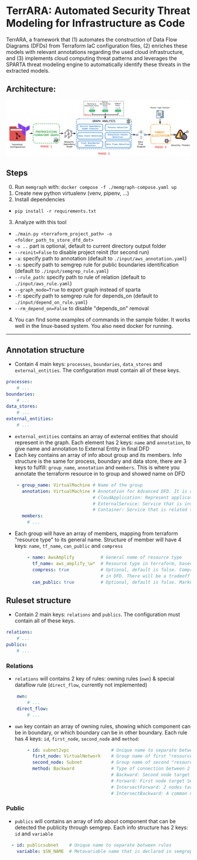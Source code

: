 # TerrARA: Automated Security Threat Modeling for Infrastructure as Code
TerrARA, a framework that (1) automates the construction of Data Flow Diagrams (DFDs) from Terraform IaC configuration files, (2) enriches these models with relevant annotations regarding the used cloud infrastructure, and (3) implements cloud computing threat patterns and leverages the SPARTA threat modeling engine to automatically identify these threats in the extracted models.
## Architecture:
![](./architecture/overview.png)

## Steps
0. Run `memgraph` with: `docker compose -f ./memgraph-compose.yaml up`
1. Create new python virtualenv (venv, pipenv, ...)
2. Install dependencies
- `pip install -r requirements.txt`
3. Analyze with this tool
- `./main.py <terraform_project_path> -o <folder_path_to_store_dfd_dot> `
- `-o ..` part is optional, default to current directory output folder
- `--reinit=False` to disable project reinit (for second run)
- `-a`: specify path to annotation (default to `./input/aws_annotation.yaml`)
- `-s`: specify path to semgrep rule for public boundaries identification (default to `./input/semgrep_rule.yaml`)
- `--rule_path`: specify path to rule of relation (default to `./input/aws_rule.yaml`)
- `--graph_mode=True` to export graph instead of sparta
- `-f`: specify path to semgrep rule for depends_on (default to `./input/depend_on_rule.yaml`) 
- `--rm_depend_on=False` to disable "depends_on" removal
4. You can find some examples of commands in the sample folder. It works well in the linux-based system. You also need docker for running.

---
## Annotation structure
- Contain 4 main keys: `processes`, `boundaries`, `data_stores` and `external_entities`. The configuration must contain all of these keys.
```yaml
processes:
    # ...
boundaries:
    # ...
data_stores:
    # ...
external_entities:
    # ...
``` 
- `external_entities` contains an array of external entities that should represent in the graph. Each element has 2 keys: `name` and `annotation`, to give name and annotation to External Entity in final DFD
- Each key contains an array of info about group and its members. Info structure is the same for process, boundary and data store, there are 3 keys to fulfill: `group_name`, `annotation` and `members`. This is where you annotate the terraform resource in to group and showed name on DFD 
```yaml
    - group_name: VirtualMachine # Name of the group
      annotation: VirtualMachine # Annotation for Advanced DFD. It is one of the following:
                                 # CloudApplication: Represent applications/services that have ability of computational in infrastructure, except the virtual machine
                                 # ExternalService: Service that is interracting outside of system
                                 # Container: Service that is related to Container (docker, ECS, ...)
      members:
        # ... 
```
- Each group will have an array of members, mapping from terraform "resource type" to its general name. Structure of member will have 4 keys: `name`, `tf_name`, `can_public` and `compress`
```yaml
        - name: AwsAmplify          # General name of resource type
          tf_name: aws_amplify_\w*  # Resource type in terraform, based on https://registry.terraform.io. This can be string or regex
          compress: true            # Optional, default is false. Compressing matched resource (use with regex tf_name) to a single node 
                                    # in DFD. There will be a tradeoff between Component detection & Data flow detection in this option
          can_public: true          # Optional, default is false. Marked this resource type can be public (accessible by user)
```

## Ruleset structure
- Contain 2 main keys: `relations` and `publics`. The configuration must contain all of these keys.
```yaml
relations:
    # ...
publics:
    # ...
```
### Relations
- `relations` will contains 2 key of rules: owning rules (`own`) & special dataflow rule (`direct_flow`, currently not implemented)
```yaml
    own:
        # ...
    direct_flow:
        # ...
```  
- `own` key contain an array of owning rules, showing which component can be in boundary, or which boundary can be in other boundary. Each rule has 4 keys: `id`, `first_node`, `second_node` and `method`:
```yaml
        - id: subnet2vpc                # Unique name to separate between rules
          first_node: VirtualNetwork    # Group name of first "resource" node to detect
          second_node: Subnet           # Group name of second "resource" node to detect
          method: Backward              # Type of connection between 2 resource. It is one of the following:
                                        # Backward: Second node target First node in dependency graph
                                        # Forward: First node target Second node in dependency graph
                                        # IntersectForward: 2 nodes target a common node (unimplemented)
                                        # IntersectBackward: A common node targets 2 nodes (unimplemented)
```
### Public
- `publics` will contains an array of info about component that can be detected the publicity through semgrep. Each info structure has 2 keys: `id` and `variable`
```yaml
  - id: publicsubnet    # Unique name to separate between rules
    variable: $SN_NAME  # Metavariable name that is declared in semgrep rule (must be resource name)
```
